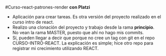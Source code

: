 #Curso-react-patrones-render **con Platzi**

- Aplicación para crear tareas. Es otra versión del proyecto realizado en el curso intro de react.  
- Realizo una clonación del proyecto y trabajo desde la rama **principio**. No vean la rama MASTER, puesto que ahí no hago mis commits.
- Sí, pueden llegar a decir que porque no cree un tag con git en el repo CURSO-INTRO-REACT. La explicación es simple; hice otro repo para registrar mi crecimiento utilizando REACT.
